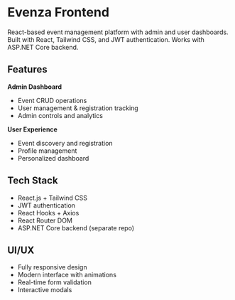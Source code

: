 # Evenza Frontend

React-based event management platform with admin and user dashboards. Built with React, Tailwind CSS, and JWT authentication. Works with ASP.NET Core backend.

## Features
**Admin Dashboard**
- Event CRUD operations
- User management & registration tracking
- Admin controls and analytics

**User Experience**
- Event discovery and registration
- Profile management
- Personalized dashboard

## Tech Stack
- React.js + Tailwind CSS
- JWT authentication
- React Hooks + Axios
- React Router DOM
- ASP.NET Core backend (separate repo)

## UI/UX
- Fully responsive design
- Modern interface with animations
- Real-time form validation
- Interactive modals

